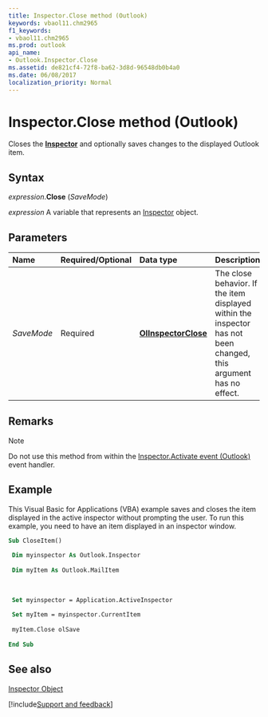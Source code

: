 ```yaml
---
title: Inspector.Close method (Outlook)
keywords: vbaol11.chm2965
f1_keywords:
- vbaol11.chm2965
ms.prod: outlook
api_name:
- Outlook.Inspector.Close
ms.assetid: de821cf4-72f8-ba62-3d8d-96548db0b4a0
ms.date: 06/08/2017
localization_priority: Normal
---
```



# Inspector.Close method (Outlook)

Closes the  **[Inspector](Outlook.Inspector.md)** and optionally saves changes to the displayed Outlook item.


## Syntax

_expression_.**Close** (_SaveMode_)

_expression_ A variable that represents an [Inspector](Outlook.Inspector.md) object.


## Parameters



|Name|Required/Optional|Data type|Description|
|:-----|:-----|:-----|:-----|
| _SaveMode_|Required| **[OlInspectorClose](Outlook.OlInspectorClose.md)**|The close behavior. If the item displayed within the inspector has not been changed, this argument has no effect.|

## Remarks


> [!NOTE] 
> Do not use this method from within the [Inspector.Activate event (Outlook)](Outlook.Inspector.Activate(even).md) event handler.


## Example

This Visual Basic for Applications (VBA) example saves and closes the item displayed in the active inspector without prompting the user. To run this example, you need to have an item displayed in an inspector window.


```vb
Sub CloseItem() 
 
 Dim myinspector As Outlook.Inspector 
 
 Dim myItem As Outlook.MailItem 
 
 
 
 Set myinspector = Application.ActiveInspector 
 
 Set myItem = myinspector.CurrentItem 
 
 myItem.Close olSave 
 
End Sub
```


## See also


[Inspector Object](Outlook.Inspector.md)

[!include[Support and feedback](~/includes/feedback-boilerplate.md)]